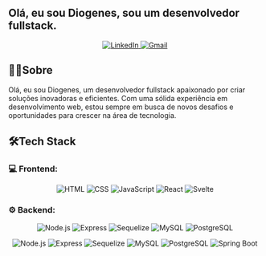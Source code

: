 ## Olá, eu sou Diogenes, sou um desenvolvedor fullstack.

<p align="center">
  <a href="https://www.linkedin.com/in/diogenesmedeirosy/">
    <img src="https://img.icons8.com/?size=45&id=xuvGCOXi8Wyg&format=png&color=000000" alt="LinkedIn"/>
  </a>
  <a href="mailto:diogenesjunior20119@gmail.com">
    <img src="https://img.icons8.com/?size=45&id=P7UIlhbpWzZm&format=png&color=000000" alt="Gmail"/>
  </a>
</p>

## 👨‍💻Sobre
Olá, eu sou Diogenes, um desenvolvedor fullstack apaixonado por criar soluções inovadoras e eficientes. Com uma sólida experiência em desenvolvimento web, estou sempre em busca de novos desafios e oportunidades para crescer na área de tecnologia.

## 🛠Tech Stack
### 💻 Frontend:
<p align="center">
  <img src="https://img.shields.io/badge/HTML-333333?style=flat&logo=html5&logoColor=E34F26" alt="HTML" />
  <img src="https://img.shields.io/badge/CSS-333333?style=flat&logo=css3&logoColor=1572B6" alt="CSS" />
  <img src="https://img.shields.io/badge/JavaScript-333333?style=flat&logo=javascript&logoColor=F7DF1E" alt="JavaScript" />
  <img src="https://img.shields.io/badge/React-333333?style=flat&logo=react&logoColor=61DAFB" alt="React" />
  <img src="https://img.shields.io/badge/Svelte-333333?style=flat&logo=svelte&logoColor=FF3E00" alt="Svelte" />
</p>

### ⚙️ Backend:
<p align="center">
  <img src="https://img.shields.io/badge/Node.js-333333?style=flat&logo=node.js&logoColor=339933" alt="Node.js" />
  <img src="https://img.shields.io/badge/Express-333333?style=flat&logo=express&logoColor=000000" alt="Express" />
  <img src="https://img.shields.io/badge/Sequelize-333333?style=flat&logo=sequelize&logoColor=52B0E7" alt="Sequelize" />
  <img src="https://img.shields.io/badge/MySQL-333333?style=flat&logo=mysql&logoColor=00758F" alt="MySQL" />
  <img src="https://img.shields.io/badge/PostgreSQL-333333?style=flat&logo=postgresql&logoColor=4169E1" alt="PostgreSQL" />
  <p align="center">
  <img src="https://img.shields.io/badge/Node.js-333333?style=flat&logo=node.js&logoColor=339933" alt="Node.js" />
  <img src="https://img.shields.io/badge/Express-333333?style=flat&logo=express&logoColor=000000" alt="Express" />
  <img src="https://img.shields.io/badge/Sequelize-333333?style=flat&logo=sequelize&logoColor=52B0E7" alt="Sequelize" />
  <img src="https://img.shields.io/badge/MySQL-333333?style=flat&logo=mysql&logoColor=00758F" alt="MySQL" />
  <img src="https://img.shields.io/badge/PostgreSQL-333333?style=flat&logo=postgresql&logoColor=4169E1" alt="PostgreSQL" />
  <img src="https://img.shields.io/badge/Spring%20Boot-333333?style=flat&logo=springboot&logoColor=6DB33F" alt="Spring Boot" />
</p>
</p>
